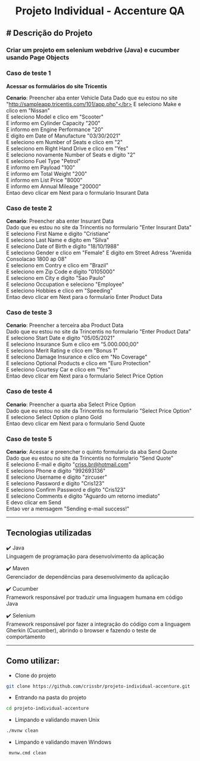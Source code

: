 <h1 align="center">Projeto Individual - Accenture QA</h1>


<b># Descrição do Projeto</b>
--------------------------------------------------------------------------------

### Criar um projeto em selenium webdrive (Java) e cucumber usando Page Objects 

### Caso de teste 1

<b>Acessar os formulários do site Tricentis</b>

<b>Cenario</b>: Preencher aba enter Vehicle Data
Dado que eu estou no site "http://sampleapp.tricentis.com/101/app.php"</br>
E seleciono Make e clico em "Nissan"</br>
E seleciono Model e clico em "Scooter"</br>
E informo em Cylinder Capacity "200"</br>
E informo em Engine Performance "20"</br>
E digito em Date of Manufacture "03/30/2021"</br>
E seleciono em Number of Seats e clico em "2"</br>
E seleciono em Right Hand Drive e clico em "Yes"</br>
E seleciono novamente Number of Seats e digito "2"</br>
E seleciono Fuel Type "Petrol"</br>
E informo em Payload "100"</br>
E informo em Total Weight "200"</br>
E informo em List Price "8000"</br>
E informo em Annual Mileage "20000"</br>
Entao devo clicar em Next para o formulario Insurant Data</br>


### Caso de teste 2

<b>Cenario</b>: Preencher aba enter Insurant Data</br>
Dado que eu estou no site da Trincentis no formulario "Enter Insurant Data"</br>
E seleciono First Name e digito "Cristiane"</br>
E seleciono Last Name e digito em "Silva"</br>
E seleciono Date of Birth e digito "18/10/1988"</br>
E seleciono Gender e clico em "Female"
E digito em Street Adress "Avenida Consolacao 1800 ap 08"</br>
E seleciono em Contry e clico em "Brazil"</br>
E seleciono em Zip Code e digito "0105000"</br>
E seleciono em City e digito "Sao Paulo"</br>
E seleciono Occupation e seleciono "Employee"</br>
E seleciono Hobbies e clico em "Speeding"</br>
Entao devo clicar em Next para o formulario Enter Product Data</br>


### Caso de teste 3

<b>Cenario</b>: Preencher a terceira aba Product Data</br>
Dado que eu estou no site da Trincentis no formulario "Enter Product Data"</br>
E seleciono Start Date e digito "05/05/2021"</br>
E seleciono Insurance Sum e clico em "5.000.000,00"</br>
E seleciono Merit Rating e clico em "Bonus 1"</br>
E seleciono Damage Insurance e clico em "No Coverage"</br>
E seleciono Optional Products e clico em "Euro Protection"</br>
E seleciono Courtesy Car e clico em "Yes"</br>
Entao devo clicar em Next para o formulario Select Price Option</br>


### Caso de teste 4

<b>Cenario</b>: Preencher a quarta aba Select Price Option</br>
Dado que eu estou no site da Trincentis no formulario "Select Price Option"</br>
E seleciono Select Option o plano Gold</br>
Entao devo clicar em Next para o formulario Send Quote</br>

### Caso de teste 5

<b>Cenario</b>: Acessar e preencher o quinto formulario da aba Send Quote</br>
Dado que eu estou no site da Trincentis no formulario "Send Quote"</br>
E seleciono E-mail e digito "criss.br@hotmail.com"</br>
E seleciono Phone e digito "992693136"</br>
E seleciono Username e digito "zircuser"</br>
E seleciono Password e digito "Cris123"</br>
E seleciono Confirm Password e digito "Cris123"</br>
E seleciono Comments e digito "Aguardo um retorno imediato"</br>
E devo clicar em Send</br>
Entao ver a mensagem "Sending e-mail success!"</br>

-------------------------------------------------------------------------------------

## Tecnologias utilizadas
:heavy_check_mark: Java</br>
Linguagem de programação para desenvolvimento da aplicação</br>

:heavy_check_mark: Maven</br>
Gerenciador de dependências para desenvolvimento da aplicação</br>

:heavy_check_mark: Cucumber</br>
Framework responsável por traduzir uma linguagem humana em código Java</br>

:heavy_check_mark: Selenium</br>
Framework responsável por fazer a integração do código com a linguagem Gherkin (Cucumber),
abrindo o browser e fazendo o teste de comportamento

--------------------------------------------------------------------------------------------

## Como utilizar:
- Clone do projeto
```bash
git clone https://github.com/crissbr/projeto-individual-accenture.git
```

- Entrando na pasta do projeto
```bash
cd projeto-individual-accenture
```

- Limpando e validando maven Unix
```bash
./mvnw clean
```
- Limpando e validando maven Windows
```bash
 mvnw.cmd clean
```
